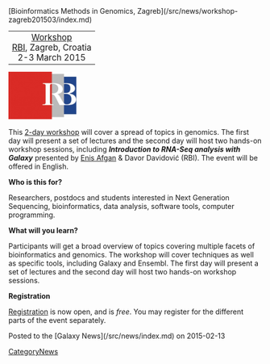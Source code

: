 <div class='newsItemHeader'>[Bioinformatics Methods in Genomics, Zagreb](/src/news/workshop-zagreb201503/index.md)</div>

<table>
  <tr>
    <td style=" text-align: center; border: none;"> <span style="font-size: larger;"> <a href='http://www.irb.hr/eng/Research/Divisions-and-Centers/Centre-for-Informatics-and-Computing/News/FREE-Workshop-Bioinformatics-Methods-in-Genomics'>Workshop</a><br /><a href='http://www.irb.hr/eng'>RBI</a>, Zagreb, Croatia<br />2-3 March 2015 </span></td>
  </tr>
</table>


<div class='right'><a href='http://www.irb.hr/eng/Research/Divisions-and-Centers/Centre-for-Informatics-and-Computing/News/FREE-Workshop-Bioinformatics-Methods-in-Genomics'><img src="/src/images/logos/IRBLogo300.jpg" alt="Ruđer Bošković Institute (RBI)" width="135" /></a></div>


This [2-day workshop](http://www.irb.hr/eng/Research/Divisions-and-Centers/Centre-for-Informatics-and-Computing/News/FREE-Workshop-Bioinformatics-Methods-in-Genomics) will cover a spread of topics in genomics. The first day will present a set of lectures and the second day will host two hands-on workshop sessions, including ***Introduction to RNA-Seq analysis with Galaxy*** presented by [Enis Afgan](/src/people/enis-afgan/index.md) & Davor Davidović (RBI).  The event will be offered in English.

**Who is this for?**

Researchers, postdocs and students interested in Next Generation Sequencing, bioinformatics, data analysis, software tools, computer programming.

**What will you learn?**

Participants will get a broad overview of topics covering multiple facets of bioinformatics and genomics. The workshop will cover techniques as well as specific tools, including Galaxy and Ensembl. The first day will present a set of lectures and the second day will host two hands-on workshop sessions.

**Registration**

[Registration](https://www.eventbrite.com/e/bioinformatics-methods-in-genomics-free-lectures-and-workshop-tickets-15726413125?ref=ecount) is now open, and is *free*.  You may register for the different parts of the event separately.

<div class='newsItemFooter'>Posted to the [Galaxy News](/src/news/index.md) on 2015-02-13</div>

[CategoryNews](/src/category-news/index.md)
